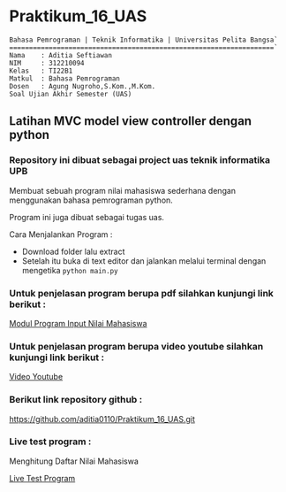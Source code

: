 # Praktikum_16_UAS

    Bahasa Pemrograman | Teknik Informatika | Universitas Pelita Bangsa`
    ===================================================================`
    Nama    : Aditia Seftiawan
    NIM     : 312210094
    Kelas   : TI22B1
    Matkul  : Bahasa Pemrograman
    Dosen   : Agung Nugroho,S.Kom.,M.Kom.
    Soal Ujian Akhir Semester (UAS)

## Latihan MVC model view controller dengan python

### Repository ini dibuat sebagai project uas teknik informatika UPB
Membuat sebuah program  nilai mahasiswa sederhana dengan menggunakan bahasa pemrograman python.

Program ini juga dibuat sebagai tugas uas.

Cara Menjalankan Program :

- Download folder lalu extract
- Setelah itu buka di text editor dan jalankan melalui terminal dengan mengetika `python main.py`

### Untuk penjelasan program berupa pdf silahkan kunjungi link berikut :

[Modul Program Input Nilai Mahasiswa ](https://drive.google.com/file/d/1bMWYQGXpDevyQLq_RvBnDac6wCRwbcvl/view?usp=share_link)

### Untuk penjelasan program berupa video youtube silahkan kunjungi link berikut :

[ Video Youtube](https://youtu.be/8lO0lSM5lU4)

### Berikut link repository github :

https://github.com/aditia0110/Praktikum_16_UAS.git

### Live test program :

Menghitung Daftar Nilai Mahasiswa

[Live Test Program](https://replit.com/@AditiaSetiawan1/Menghitung-Daftar-Nilai-Mahasiswa#Praktikum_16_UAS)
